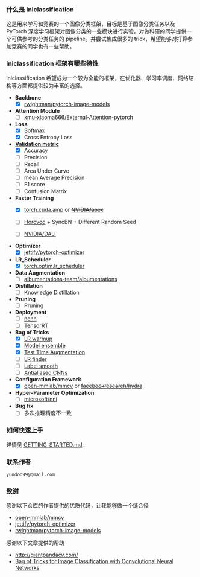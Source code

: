 ### 什么是 iniclassification

这是用来学习和竞赛的一个图像分类框架，目标是基于图像分类任务以及 PyTorch 深度学习框架对图像分类的一些模块进行实验，对做科研的同学提供一个可供参考的分类任务的 pipeline。并尝试集成很多的 trick，希望能够对打算参加竞赛的同学也有一些帮助。

### iniclassification 框架有哪些特性

iniclassification 希望成为一个较为全能的框架，在优化器、学习率调度、网络结构等方面都提供较为丰富的选择。

- **Backbone**
  * [x] [rwightman/pytorch-image-models](https://github.com/rwightman/pytorch-image-models)

- **Attention Module**
  * [ ] [xmu-xiaoma666/External-Attention-pytorch](https://github.com/xmu-xiaoma666/External-Attention-pytorch)

- **Loss**
  * [x] Softmax
  * [x] Cross Entropy Loss
  
- **[Validation metric](https://github.com/Media-Smart/volkscv/tree/master/volkscv/metrics/classification)**
  * [x] Accuracy
  * [ ] Precision 
  * [ ] Recall 
  * [ ] Area Under Curve
  * [ ] mean Average Precision
  * [ ] F1 score
  * [ ] Confusion Matrix

- **Faster Training**
  * [x] [torch.cuda.amp](https://github.com/pytorch/pytorch/tree/master/torch/cuda/amp) or [~~NVIDIA/apex~~](https://github.com/NVIDIA/apex)
  * [ ] [Horovod](https://github.com/horovod/horovod) + SyncBN + Different Random Seed
  * [ ] [NVIDIA/DALI](https://github.com/NVIDIA/DALI)
  
  
- **Optimizer**
  * [x] [jettify/pytorch-optimizer](https://github.com/jettify/pytorch-optimizer)

- **LR_Scheduler**
  * [x] [torch.optim.lr_scheduler](https://pytorch.org/docs/stable/optim.html#how-to-adjust-learning-rate)

- **Data Augmentation**
  * [ ] [albumentations-team/albumentations](https://github.com/albumentations-team/albumentations)

- **Distillation**
  * [ ] Knowledge Distillation
  
- **Pruning**
  * [ ] Pruning
  
- **Deployment**
  * [ ] [ncnn](https://github.com/Tencent/ncnn)
  * [ ] [TensorRT](https://github.com/NVIDIA/TensorRT)
  
- **Bag of Tricks**
  * [x] [LR warmup](https://github.com/ildoonet/pytorch-gradual-warmup-lr)
  * [x] [Model ensemble](https://github.com/TorchEnsemble-Community/Ensemble-Pytorch)
  * [x] [Test Time Augmentation](https://github.com/qubvel/ttach)
  * [ ] [LR finder](https://github.com/davidtvs/pytorch-lr-finder)
  * [ ] [Label smooth](https://github.com/open-mmlab/mmclassification/blob/84a939f858b746fe41a58b78480348ac2b705a98/mmcls/models/losses/label_smooth_loss.py)
  * [ ] [Antialiased CNNs](https://github.com/adobe/antialiased-cnns/)
  
- **Configuration Framework**
  * [x] [open-mmlab/mmcv](https://github.com/open-mmlab/mmcv) or [~~facebookresearch/hydra~~](https://github.com/facebookresearch/hydra)
  
- **Hyper-Parameter Optimization**
  * [ ] [microsoft/nni](https://github.com/microsoft/nni)

- **Bug fix**
  * [ ] 多次推理精度不一致
### 如何快速上手

详情见 [GETTING_STARTED.md](https://github.com/inicv/iniclassification/tree/main/document/GETTING_STARTED.md).

### 联系作者

```markdown
yundoo99@gmail.com
```

### 致谢

感谢以下仓库的作者提供的优质代码，让我能够做一个缝合怪
- [open-mmlab/mmcv](https://github.com/open-mmlab/mmcv)
- [jettify/pytorch-optimizer](https://github.com/jettify/pytorch-optimizer)
- [rwightman/pytorch-image-models](https://github.com/rwightman/pytorch-image-models)


感谢以下文章提供的帮助

- http://giantpandacv.com/
- [Bag of Tricks for Image Classification with Convolutional Neural Networks](https://arxiv.org/pdf/1812.01187.pdf)